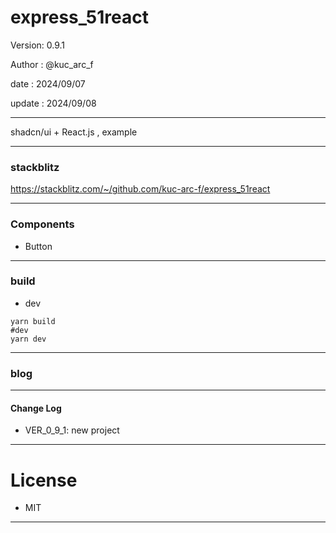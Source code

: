﻿# express_51react

 Version: 0.9.1

 Author  : @kuc_arc_f

 date   : 2024/09/07
 
 update : 2024/09/08

***

shadcn/ui + React.js , example

***
### stackblitz

https://stackblitz.com/~/github.com/kuc-arc-f/express_51react

***
### Components
* Button

***
### build
* dev
```
yarn build
#dev
yarn dev
```

***
### blog

***
#### Change Log
* VER_0_9_1: new project

***
# License

* MIT

***

